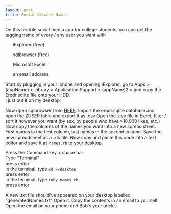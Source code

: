 ```yaml
---
layout: post
title: Social Network Names
---
```


On this terrible social media app for college students, you can get the tagging name of every / any user you want with

<ul> iExplorer (free)</ul>
<ul> sqlbrowser (free)</ul>
<ul> Microsoft Excel</ul>
<ul> an email address</ul>


Start by plugging in your iphone and opening iExplorer.
go to Apps > (appName) > Library > Application Support > (appName)2 > and copy the Erodr.sqlite file onto your HDD.<br>
I just put it on my desktop.

Now open sqlbrowser from <a href="https://github.com/sqlitebrowser/sqlitebrowser" target="_blank">HERE</a>.
Import the erodr.sqlite database and open the ZUSER table and export it as .csv
Open the .csv file in Excel, filter / sort it however you want (by sex, by people who have >10,000 likes, etc.) Now copy the columns of the names you want into a new spread sheet. First names in the first column, last names in the second column. Save the new spreadsheet as a .xls file.
Now copy and paste this code into a text editor and save it as `names.rb`
to your desktop.
<script src="https://gist.github.com/Nsiemer/6874251458cfcb7cc356.js"></script>

Press the Command key + space bar <br>
Type "Terminal" <br>
press enter <br>
in the terminal, type `cd ~/desktop` <br>
press enter <br>
in the terminal, type `ruby names.rb` <br>
press enter <br>

A new .txt file should've appeared on your desktop labelled "generatedNames.txt"
Open it. Copy the contents in an email to yourself. Open the email on your phone and Bob's your uncle.
